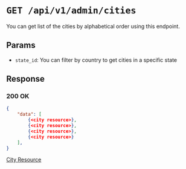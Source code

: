 # `GET /api/v1/admin/cities`
You can get list of the cities by alphabetical order using this endpoint.


## Params

- `state_id`: You can filter by country to get cities in a specific state

## Response

### 200 OK

```json
{
    "data": [
        {<city resource>},
        {<city resource>},
        {<city resource>},
        {<city resource>}
    ],
}
```

[City Resource](city_resource.md)
